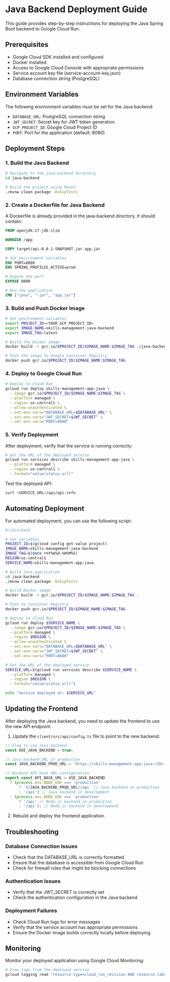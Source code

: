 # Java Backend Deployment Guide

This guide provides step-by-step instructions for deploying the Java Spring Boot backend to Google Cloud Run.

## Prerequisites

- Google Cloud SDK installed and configured
- Docker installed
- Access to Google Cloud Console with appropriate permissions
- Service account key file (service-account-key.json)
- Database connection string (PostgreSQL)

## Environment Variables

The following environment variables must be set for the Java backend:

- `DATABASE_URL`: PostgreSQL connection string
- `JWT_SECRET`: Secret key for JWT token generation
- `GCP_PROJECT_ID`: Google Cloud Project ID
- `PORT`: Port for the application (default: 8080)

## Deployment Steps

### 1. Build the Java Backend

```bash
# Navigate to the java-backend directory
cd java-backend

# Build the project using Maven
./mvnw clean package -DskipTests
```

### 2. Create a Dockerfile for Java Backend

A Dockerfile is already provided in the java-backend directory. It should contain:

```dockerfile
FROM openjdk:17-jdk-slim

WORKDIR /app

COPY target/api-0.0.1-SNAPSHOT.jar app.jar

# Set environment variables
ENV PORT=8080
ENV SPRING_PROFILES_ACTIVE=prod

# Expose the port
EXPOSE 8080

# Run the application
CMD ["java", "-jar", "app.jar"]
```

### 3. Build and Push Docker Image

```bash
# Set environment variables
export PROJECT_ID=<YOUR_GCP_PROJECT_ID>
export IMAGE_NAME=skills-management-java-backend
export IMAGE_TAG=latest

# Build the Docker image
docker build -t gcr.io/$PROJECT_ID/$IMAGE_NAME:$IMAGE_TAG ./java-backend

# Push the image to Google Container Registry
docker push gcr.io/$PROJECT_ID/$IMAGE_NAME:$IMAGE_TAG
```

### 4. Deploy to Google Cloud Run

```bash
# Deploy to Cloud Run
gcloud run deploy skills-management-app-java \
  --image gcr.io/$PROJECT_ID/$IMAGE_NAME:$IMAGE_TAG \
  --platform managed \
  --region us-central1 \
  --allow-unauthenticated \
  --set-env-vars="DATABASE_URL=$DATABASE_URL" \
  --set-env-vars="JWT_SECRET=$JWT_SECRET" \
  --set-env-vars="PORT=8080"
```

### 5. Verify Deployment

After deployment, verify that the service is running correctly:

```bash
# Get the URL of the deployed service
gcloud run services describe skills-management-app-java \
  --platform managed \
  --region us-central1 \
  --format="value(status.url)"
```

Test the deployed API:

```bash
curl <SERVICE_URL>/api/api-info
```

## Automating Deployment

For automated deployment, you can use the following script:

```bash
#!/bin/bash

# Set variables
PROJECT_ID=$(gcloud config get-value project)
IMAGE_NAME=skills-management-java-backend
IMAGE_TAG=$(date +%Y%m%d-%H%M%S)
REGION=us-central1
SERVICE_NAME=skills-management-app-java

# Build Java application
cd java-backend
./mvnw clean package -DskipTests

# Build Docker image
docker build -t gcr.io/$PROJECT_ID/$IMAGE_NAME:$IMAGE_TAG .

# Push to Container Registry
docker push gcr.io/$PROJECT_ID/$IMAGE_NAME:$IMAGE_TAG

# Deploy to Cloud Run
gcloud run deploy $SERVICE_NAME \
  --image gcr.io/$PROJECT_ID/$IMAGE_NAME:$IMAGE_TAG \
  --platform managed \
  --region $REGION \
  --allow-unauthenticated \
  --set-env-vars="DATABASE_URL=$DATABASE_URL" \
  --set-env-vars="JWT_SECRET=$JWT_SECRET" \
  --set-env-vars="PORT=8080"

# Get the URL of the deployed service
SERVICE_URL=$(gcloud run services describe $SERVICE_NAME \
  --platform managed \
  --region $REGION \
  --format="value(status.url)")

echo "Service deployed at: $SERVICE_URL"
```

## Updating the Frontend

After deploying the Java backend, you need to update the frontend to use the new API endpoint:

1. Update the `client/src/api/config.ts` file to point to the new backend:

```typescript
// Flag to use Java backend
const USE_JAVA_BACKEND = true;

// Java backend URL in production
const JAVA_BACKEND_PROD_URL = 'https://skills-management-app-java-<ID>.run.app';

// Backend API base URL configuration
export const API_BASE_URL = USE_JAVA_BACKEND 
  ? (process.env.NODE_ENV === 'production'
      ? `${JAVA_BACKEND_PROD_URL}/api` // Java backend in production
      : '/api') // Java backend in development
  : (process.env.NODE_ENV === 'production'
      ? '/api' // Node.js backend in production
      : '/api'); // Node.js backend in development
```

2. Rebuild and deploy the frontend application.

## Troubleshooting

### Database Connection Issues

- Check that the DATABASE_URL is correctly formatted
- Ensure that the database is accessible from Google Cloud Run
- Check for firewall rules that might be blocking connections

### Authentication Issues

- Verify that the JWT_SECRET is correctly set
- Check the authentication configuration in the Java backend

### Deployment Failures

- Check Cloud Run logs for error messages
- Verify that the service account has appropriate permissions
- Ensure the Docker image builds correctly locally before deploying

## Monitoring

Monitor your deployed application using Google Cloud Monitoring:

```bash
# View logs from the deployed service
gcloud logging read "resource.type=cloud_run_revision AND resource.labels.service_name=$SERVICE_NAME" --limit=10
```
